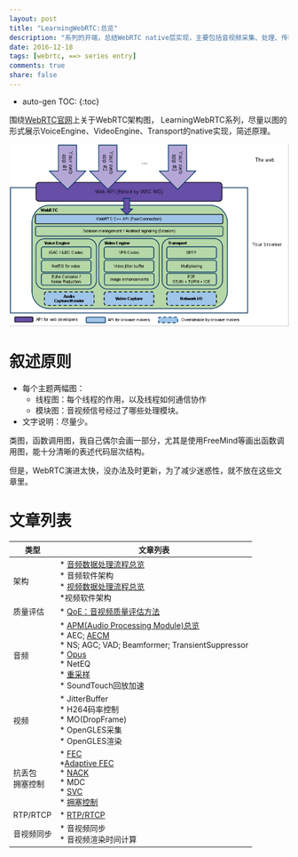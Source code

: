```yaml
---
layout: post
title: "LearningWebRTC:总览"
description: "系列的开端，总结WebRTC native层实现，主要包括音视频采集、处理、传输、渲染。"
date: 2016-12-18
tags: [webrtc, ==> series entry]
comments: true
share: false
---
```


* auto-gen TOC:
{:toc}

围绕[WebRTC官网](https://webrtc.org/architecture/)上关于WebRTC架构图，
LearningWebRTC系列，尽量以图的形式展示VoiceEngine、VideoEngine、Transport的native实现，简述原理。

![webrtc-Architecture](/images/LearningWebRTC/webrtc-Architecture.png)

# 叙述原则

  * 每个主题两幅图：
    * 线程图：每个线程的作用，以及线程如何通信协作
    * 模块图：音视频信号经过了哪些处理模块。  
  * 文字说明：尽量少。

类图，函数调用图，我自己偶尔会画一部分，尤其是使用FreeMind等画出函数调用图，能十分清晰的表述代码层次结构。

但是，WebRTC演进太快，没办法及时更新，为了减少迷惑性，就不放在这些文章里。

# 文章列表

| 类型  | 文章列表 |
| - | - |
| 架构  | * [音频数据处理流程总览](https://xjsxjtu.github.io/2017-07-01/LearningWebRTC-AudioArchitecture/) <BR> * 音频软件架构 <BR>  * [视频数据处理流程总览](https://xjsxjtu.github.io/2017-08-01/LearningWebRTC-video_arch/) <BR> *视频软件架构 |
| 质量评估 | * [QoE：音视频质量评估方法](https://xjsxjtu.github.io/2017-04-17/LearningWebRTC-1/)
| 音频  | * [APM(Audio Processing Module)总览](https://xjsxjtu.github.io/2017-07-01/LearningWebRTC-apm_overview/)<BR>    * AEC; [AECM](https://xjsxjtu.github.io/2017-07-05/LearningWebRTC-apm_aecm/)<BR>    * NS; AGC; VAD; Beamformer; TransientSuppressor<BR>  * [Opus](https://xjsxjtu.github.io/2017-07-08/LearningWebRTC-opus/)<BR>  * NetEQ<BR>  * [重采样](https://xjsxjtu.github.io/2017-07-08/LearningWebRTC-audio_resample/) <BR> * SoundTouch回放加速 |
| 视频  |  * JitterBuffer<BR> * H264码率控制<BR> * MO(DropFrame)<BR> * OpenGLES采集<BR> * OpenGLES渲染 |
| 抗丢包<BR>拥塞控制 | * [FEC](https://xjsxjtu.github.io/2017-07-16/LearningWebRTC-fec/)<BR> *[Adaptive FEC](https://xjsxjtu.github.io/2017-07-16/LearningWebRTC-adafec/)<BR> * [NACK](https://xjsxjtu.github.io/2017-07-16/LearningWebRTC-nack/)<BR> * MDC<BR> * [SVC](https://xjsxjtu.github.io/2017-06-24/H264-SVC/)<BR> * [拥塞控制](https://xjsxjtu.github.io/2017-07-18/LearningWebRTC-congestion_control/) |
| RTP/RTCP | * [RTP/RTCP](https://xjsxjtu.github.io/2017-06-25/LearningWebRTC-RTP-RTCP/) |
| 音视频同步 | * 音视频同步<BR> * 音视频渲染时间计算 |

